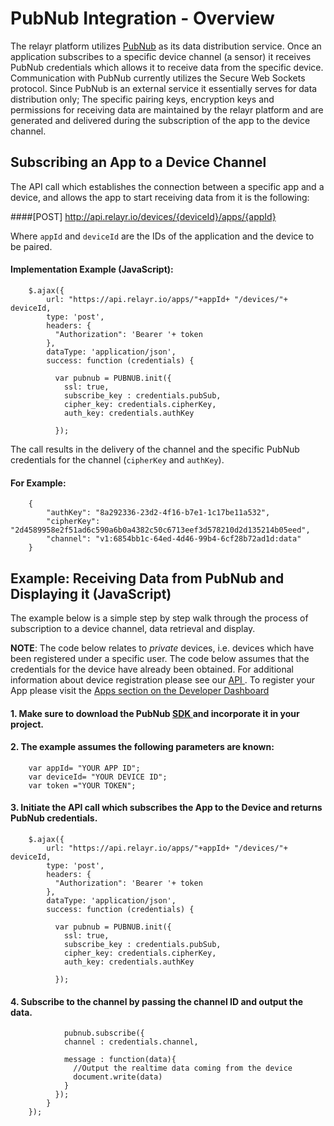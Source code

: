 # PubNub Integration - Overview

The relayr platform utilizes [PubNub](http://www.pubnub.com/) as its data distribution service. Once an application subscribes to a specific device channel (a sensor) it receives PubNub credentials which allows it to receive data from the specific device.
Communication with PubNub currently utilizes the Secure Web Sockets protocol. Since PubNub is an external service it essentially serves for data distribution only; The specific pairing keys, encryption keys and permissions for receiving data are maintained by the relayr platform and are generated and delivered during the subscription of the app to the device channel.

## Subscribing an App to a Device Channel

The API call which establishes the connection between a specific app and a device, and allows the app to start receiving data from it is the following:

####[POST] http://api.relayr.io/devices/{deviceId}/apps/{appId}

Where `appId` and `deviceId` are the IDs of the application and the device to be paired.

#### Implementation Example (JavaScript):

	
	    $.ajax({
		    url: "https://api.relayr.io/apps/"+appId+ "/devices/"+ deviceId,
		    type: 'post',
		    headers: {
		      "Authorization": 'Bearer '+ token 
		    },
		    dataType: 'application/json',
		    success: function (credentials) {
		 
		      var pubnub = PUBNUB.init({
		        ssl: true,
		        subscribe_key : credentials.pubSub,
		        cipher_key: credentials.cipherKey,
		        auth_key: credentials.authKey
		 
		      });


The call results in the delivery of the channel and the specific PubNub credentials for the channel (`cipherKey` and `authKey`).

#### For Example:

		{
		    "authKey": "8a292336-23d2-4f16-b7e1-1c17be11a532",
		    "cipherKey": "2d4589958e2f51ad6c590a6b0a4382c50c6713eef3d578210d2d135214b05eed",
		    "channel": "v1:6854bb1c-64ed-4d46-99b4-6cf28b72ad1d:data"
		}

## Example: Receiving Data from PubNub and Displaying it (JavaScript)

The example below is a simple step by step walk through the process of subscription to a device channel, data retrieval and display. 

**NOTE**: The code below relates to *private* devices, i.e. devices which have been registered under a specific user. The code below assumes that the credentials for the device have already been obtained. For additional information about device registration please see our <a href="https://developer.relayr.io/documents/Registration/Devices" target="_blank"> API </a>.
To register your App please visit the <a href="https://developer.relayr.io/dashboard/apps" target="_blank"> Apps section on the Developer Dashboard </a>


#### 1. Make sure to download the PubNub <a href="http://www.pubnub.com/developers/" target="_blank"> SDK </a> and incorporate it in your project.

#### 2. The example assumes the following parameters are known:

		var appId= "YOUR APP ID";
		var deviceId= "YOUR DEVICE ID";
		var token ="YOUR TOKEN";

#### 3. Initiate the API call which subscribes the App to the Device and returns PubNub credentials.

		
	    $.ajax({
		    url: "https://api.relayr.io/apps/"+appId+ "/devices/"+ deviceId,
		    type: 'post',
		    headers: {
		      "Authorization": 'Bearer '+ token 
		    },
		    dataType: 'application/json',
		    success: function (credentials) {
		 
		      var pubnub = PUBNUB.init({
		        ssl: true,
		        subscribe_key : credentials.pubSub,
		        cipher_key: credentials.cipherKey,
		        auth_key: credentials.authKey
		 
		      });

#### 4. Subscribe to the channel by passing the channel ID and output the data.

		 		pubnub.subscribe({
		        channel : credentials.channel,
		        
		        message : function(data){
		          //Output the realtime data coming from the device
		          document.write(data)
		        }
		      }); 
		    }
		});